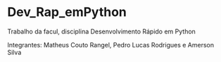 # Dev_Rap_emPython
Trabalho da facul, disciplina Desenvolvimento Rápido em Python

Integrantes: Matheus Couto Rangel, Pedro Lucas Rodrigues e Amerson Silva
